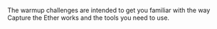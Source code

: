 The warmup challenges are intended to get you familiar with the way Capture the Ether works and the tools you need to use.
